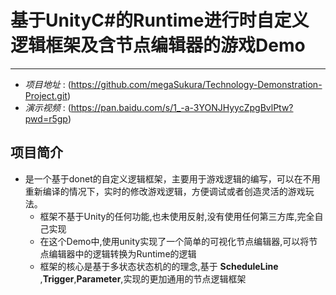 # 基于UnityC#的Runtime进行时自定义逻辑框架及含节点编辑器的游戏Demo
---
- *项目地址* : (https://github.com/megaSukura/Technology-Demonstration-Project.git)
- *演示视频* : (https://pan.baidu.com/s/1_-a-3YONJHyycZpgBvlPtw?pwd=r5gp)
## 项目简介

- 是一个基于donet的自定义逻辑框架，主要用于游戏逻辑的编写，可以在不用重新编译的情况下，实时的修改游戏逻辑，方便调试或者创造灵活的游戏玩法。
    - 框架不基于Unity的任何功能,也未使用反射,没有使用任何第三方库,完全自己实现
    - 在这个Demo中,使用unity实现了一个简单的可视化节点编辑器,可以将节点编辑器中的逻辑转换为Runtime的逻辑
    - 框架的核心是基于多状态状态机的的理念,基于 **ScheduleLine** ,**Trigger**,**Parameter**,实现的更加通用的节点逻辑框架

